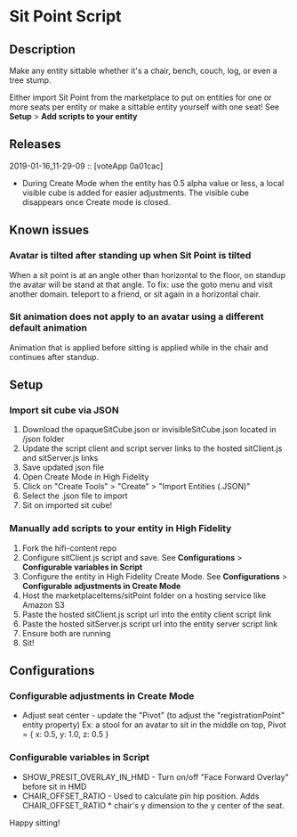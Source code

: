 # Sit Point Script

## Description

Make any entity sittable whether it's a chair, bench, couch, log, or even a tree stump.

Either import Sit Point from the marketplace to put on entities for one or more seats per entity or make a sittable entity yourself with one seat! See **Setup** > **Add scripts to your entity**

## Releases

2019-01-16_11-29-09 :: [voteApp 0a01cac]
- During Create Mode when the entity has 0.5 alpha value or less, a local visible cube is added for easier adjustments. The visible cube disappears once Create mode is closed.

## Known issues

### Avatar is tilted after standing up when Sit Point is tilted

When a sit point is at an angle other than horizontal to the floor, on standup the avatar will be stand at that angle. To fix: use the goto menu and visit another domain. teleport to a friend, or sit again in a horizontal chair.

### Sit animation does not apply to an avatar using a different default animation

Animation that is applied before sitting is applied while in the chair and continues after standup. 

## Setup

### Import sit cube via JSON
1. Download the opaqueSitCube.json or invisibleSitCube.json located in /json folder
2. Update the script client and script server links to the hosted sitClient.js and sitServer.js links
3. Save updated json file
4. Open Create Mode in High Fidelity
5. Click on "Create Tools" > "Create" > "Import Entities (.JSON)"
6. Select the .json file to import
7. Sit on imported sit cube!

### Manually add scripts to your entity in High Fidelity
1. Fork the hifi-content repo
2. Configure sitClient.js script and save. See **Configurations** > **Configurable variables in Script**
3. Configure the entity in High Fidelity Create Mode. See **Configurations** > **Configurable adjustments in Create Mode**
4. Host the marketplaceItems/sitPoint folder on a hosting service like Amazon S3
5. Paste the hosted sitClient.js script url into the entity client script link
6. Paste the hosted sitServer.js script url into the entity server script link
7. Ensure both are running
8. Sit!

## Configurations

### Configurable adjustments in Create Mode
- Adjust seat center - update the "Pivot" (to adjust the "registrationPoint" entity property) Ex: a stool for an avatar to sit in the middle on top, Pivot = { x: 0.5, y: 1.0, z: 0.5 }

### Configurable variables in Script
- SHOW_PRESIT_OVERLAY_IN_HMD - Turn on/off "Face Forward Overlay" before sit in HMD
- CHAIR_OFFSET_RATIO - Used to calculate pin hip position. Adds CHAIR_OFFSET_RATIO * chair's y dimension to the y center of the seat.

Happy sitting!